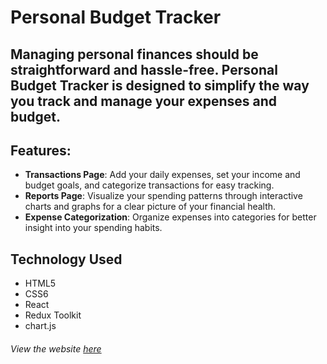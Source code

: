 # Personal Budget Tracker
## Managing personal finances should be straightforward and hassle-free. Personal Budget Tracker is designed to simplify the way you track and manage your expenses and budget.
## Features:
- **Transactions Page**: Add your daily expenses, set your income and budget goals, and categorize transactions for easy tracking.
- **Reports Page**: Visualize your spending patterns through interactive charts and graphs for a clear picture of your financial health.
- **Expense Categorization**: Organize expenses into categories for better insight into your spending habits.

## Technology Used
  - HTML5 
  - CSS6 
  - React
  - Redux Toolkit
  - chart.js
 
 ###### View the website [here](https://personal-budget-tracker-charts.netlify.app)
